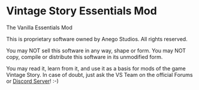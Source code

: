 # Vintage Story Essentials Mod
The Vanilla Essentials Mod

This is proprietary software owned by Anego Studios. All rights reserved. 

You may NOT sell this software in any way, shape or form.
You may NOT copy, compile or distribute this software in its unmodified form.

You may read it, learn from it, and use it as a basis for mods of the game Vintage Story. In case of doubt, just ask the VS Team on the official Forums or [Discord Server](https://discord.gg/CkJjdrB)! :-)
